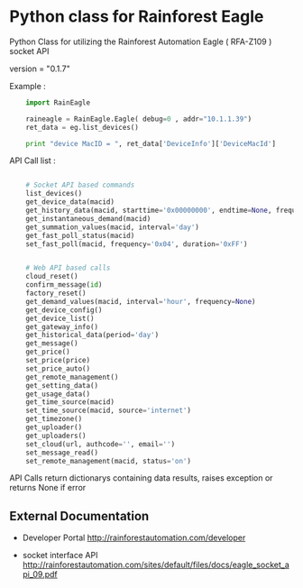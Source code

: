 # Python class for Rainforest Eagle

Python Class for utilizing the Rainforest Automation Eagle ( RFA-Z109 ) socket API


version = "0.1.7"

Example :

```python
    import RainEagle

    raineagle = RainEagle.Eagle( debug=0 , addr="10.1.1.39")
    ret_data = eg.list_devices()

    print "device MacID = ", ret_data['DeviceInfo']['DeviceMacId']
```

API Call list :

```python

    # Socket API based commands
    list_devices()
    get_device_data(macid)
    get_history_data(macid, starttime='0x00000000', endtime=None, frequency=None)
    get_instantaneous_demand(macid)
    get_summation_values(macid, interval='day')
    get_fast_poll_status(macid)
    set_fast_poll(macid, frequency='0x04', duration='0xFF')


    # Web API based calls
    cloud_reset()
    confirm_message(id)
    factory_reset()
    get_demand_values(macid, interval='hour', frequency=None)
    get_device_config()
    get_device_list()
    get_gateway_info()
    get_historical_data(period='day')
    get_message()
    get_price()
    set_price(price)
    set_price_auto()
    get_remote_management()
    get_setting_data()
    get_usage_data()
    get_time_source(macid)
    set_time_source(macid, source='internet')
    get_timezone()
    get_uploader()
    get_uploaders()
    set_cloud(url, authcode='', email='')
    set_message_read()
    set_remote_management(macid, status='on')

```

API Calls return dictionarys containing data results,
raises exception or returns None if error

## External Documentation

* Developer Portal http://rainforestautomation.com/developer

* socket interface  API http://rainforestautomation.com/sites/default/files/docs/eagle_socket_api_09.pdf
 

